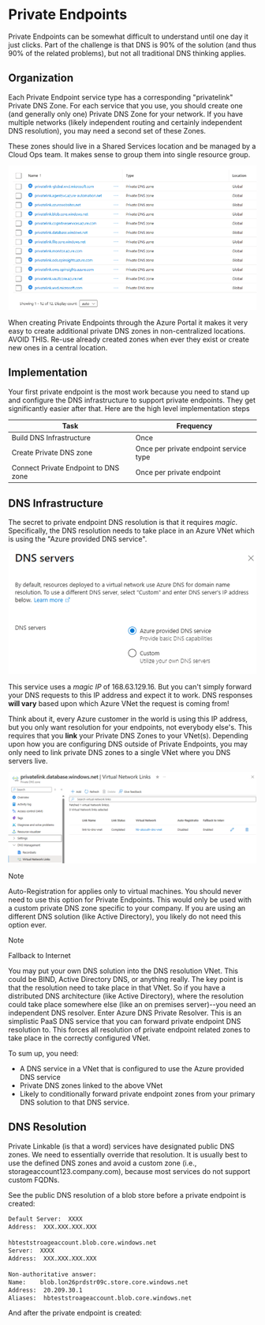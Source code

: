 # Private Endpoints

Private Endpoints can be somewhat difficult to understand until one day it just clicks. Part of the challenge is that DNS is 90% of the solution (and thus 90% of the related problems), but not all traditional DNS thinking applies.

## Organization

Each Private Endpoint service type has a corresponding "privatelink" Private DNS Zone. For each service that you use, you should create one (and generally only one) Private DNS Zone for your network. If you have multiple networks (likely independent routing and certainly independent DNS resolution), you may need a second set of these Zones.

These zones should live in a Shared Services location and be managed by a Cloud Ops team. It makes sense to group them into single resource group.

![List of private zones](/images/list-of-private-zones.png)

When creating Private Endpoints through the Azure Portal it makes it very easy to create additional private DNS zones in non-centralized locations. AVOID THIS. Re-use already created zones when ever they exist or create new ones in a central location.

## Implementation

Your first private endpoint is the most work because you need to stand up and configure the DNS infrastructure to support private endpoints. They get significantly easier after that. Here are the high level implementation steps

|Task|Frequency|
|----|---------|
|Build DNS Infrastructure|Once|
|Create Private DNS zone|Once per private endpoint service type|
|Connect Private Endpoint to DNS zone|Once per private endpoint|

## DNS Infrastructure

The secret to private endpoint DNS resolution is that it requires *magic*. Specifically, the DNS resolution needs to take place in an Azure VNet which is using the "Azure provided DNS service".

![DNS service](/images/dns-service.png)

This service uses a *magic IP* of 168.63.129.16. But you can't simply forward your DNS requests to this IP address and expect it to work. DNS responses **will vary** based upon which Azure VNet the request is coming from!

Think about it, every Azure customer in the world is using this IP address, but you only want resolution for your endpoints, not everybody else's. This requires that you **link** your Private DNS Zones to your VNet(s). Depending upon how you are configuring DNS outside of Private Endpoints, you may only need to link private DNS zones to a single VNet where you DNS servers live.

![VNet linking](/images/vnet-link.png)

> [!NOTE]
> Auto-Registration for applies only to virtual machines. You should never need to use this option for Private Endpoints. This would only be used with a custom private DNS zone specific to your company. If you are using an different DNS solution (like Active Directory), you likely do not need this option ever.

> [!NOTE]
> Fallback to Internet

You may put your own DNS solution into the DNS resolution VNet. This could be BIND, Active Directory DNS, or anything really. The key point is that the resolution need to take place in that VNet. So if you have a distributed DNS architecture (like Active Directory), where the resolution could take place somewhere else (like an on premises server)--you need an independent DNS resolver. Enter Azure DNS Private Resolver. This is an simplistic PaaS DNS service that you can forward private endpoint DNS resolution to. This forces all resolution of private endpoint related zones to take place in the correctly configured VNet.

To sum up, you need:

- A DNS service in a VNet that is configured to use the Azure provided DNS service
- Private DNS zones linked to the above VNet
- Likely to conditionally forward private endpoint zones from your primary DNS solution to that DNS service.

## DNS Resolution

Private Linkable (is that a word) services have designated public DNS zones. We need to essentially override that resolution. It is usually best to use the defined DNS zones and avoid a custom zone (i.e., storageaccount123.company.com), because most services do not support custom FQDNs.

See the public DNS resolution of a blob store before a private endpoint is created:

    Default Server:  XXXX
    Address:  XXX.XXX.XXX.XXX

    hbteststroageaccount.blob.core.windows.net
    Server:  XXXX
    Address:  XXX.XXX.XXX.XXX

    Non-authoritative answer:
    Name:    blob.lon26prdstr09c.store.core.windows.net
    Address:  20.209.30.1
    Aliases:  hbteststroageaccount.blob.core.windows.net

And after the private endpoint is created: